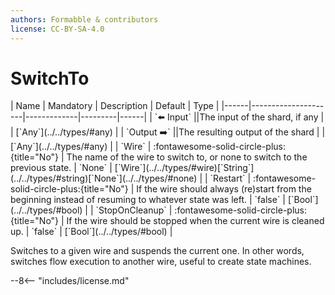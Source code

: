 ```yaml
---
authors: Formabble & contributors
license: CC-BY-SA-4.0
---
```



# SwitchTo

<div class="sh-parameters" markdown="1">
| Name | Mandatory | Description | Default | Type |
|------|---------------------|-------------|---------|------|
| `⬅️ Input` ||The input of the shard, if any | | [`Any`](../../types/#any) |
| `Output ➡️` ||The resulting output of the shard | | [`Any`](../../types/#any) |
| `Wire` | :fontawesome-solid-circle-plus:{title="No"}  | The name of the wire to switch to, or none to switch to the previous state. | `None` | [`Wire`](../../types/#wire)[`String`](../../types/#string)[`None`](../../types/#none) |
| `Restart` | :fontawesome-solid-circle-plus:{title="No"}  | If the wire should always (re)start from the beginning instead of resuming to whatever state was left. | `false` | [`Bool`](../../types/#bool) |
| `StopOnCleanup` | :fontawesome-solid-circle-plus:{title="No"}  | If the wire should be stopped when the current wire is cleaned up. | `false` | [`Bool`](../../types/#bool) |

</div>

Switches to a given wire and suspends the current one. In other words, switches flow execution to another wire, useful to create state machines.

--8<-- "includes/license.md"

